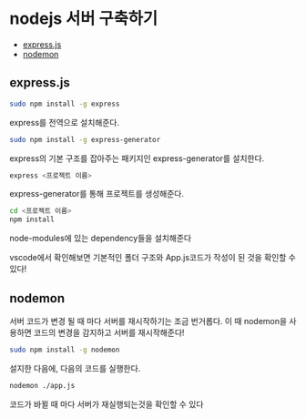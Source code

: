 # nodejs 서버 구축하기

- [express.js](#express-js)
- [nodemon](#nodemon)

## express.js

```bash
sudo npm install -g express
```

express를 전역으로 설치해준다.

```bash
sudo npm install -g express-generator
```

express의 기본 구조를 잡아주는 패키지인 express-generator를 설치한다.

```bash
express <프로젝트 이름>
```

express-generator를 통해 프로젝트를 생성해준다.

```bash
cd <프로젝트 이름>
npm install
```

node-modules에 있는 dependency들을 설치해준다

vscode에서 확인해보면 기본적인 폴더 구조와 App.js코드가 작성이 된 것을 확인할 수 있다!

## nodemon

서버 코드가 변경 될 때 마다 서버를 재시작하기는 조금 번거롭다. 이 때 nodemon을 사용하면 코드의 변경을 감지하고 서버를 재시작해준다!

```bash
sudo npm install -g nodemon
```

설지한 다음에, 다음의 코드를 실행한다.

```bash
nodemon ./app.js
```

코드가 바뀔 때 마다 서버가 재실행되는것을 확인할 수 있다
